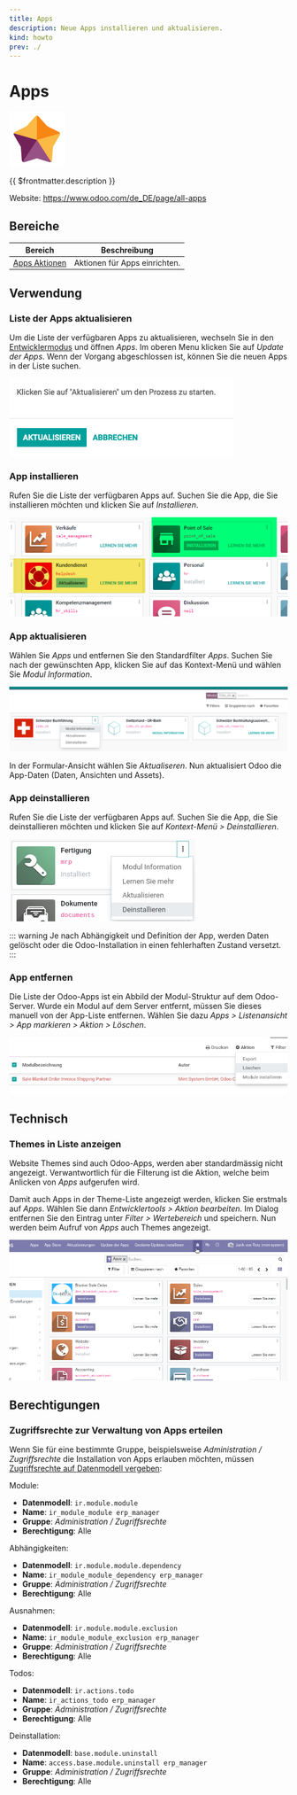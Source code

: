 ```yaml
---
title: Apps
description: Neue Apps installieren und aktualisieren.
kind: howto
prev: ./
---
```

# Apps
![icons_odoo_hr_appraisal](attachments/icons_odoo_hr_appraisal.png)

{{ $frontmatter.description }}

Website: <https://www.odoo.com/de_DE/page/all-apps>

## Bereiche

| Bereich                             | Beschreibung                  |
| ----------------------------------- | ----------------------------- |
| [Apps Aktionen](Apps%20Actions.md) | Aktionen für Apps einrichten. |

## Verwendung

### Liste der Apps aktualisieren

Um die Liste der verfügbaren Apps zu aktualisieren, wechseln Sie in den [Entwicklermodus](Settings.md#Entwicklermodus%20aktivieren) und öffnen *Apps*. Im oberen Menu klicken Sie auf *Update der Apps*. Wenn der Vorgang abgeschlossen ist, können Sie die neuen Apps in der Liste suchen.

![](attachments/Apps%20Liste%20aktualisieren.png)

### App installieren

Rufen Sie die Liste der verfügbaren Apps auf. Suchen Sie die App, die Sie installieren möchten und klicken Sie auf *Installieren*.

![](attachments/Apps%20installieren%20und%20aktualisieren.png)

### App aktualisieren

Wählen Sie *Apps* und entfernen Sie den Standardfilter *Apps*. Suchen Sie nach der gewünschten App, klicken Sie auf das Kontext-Menü und wählen Sie *Modul Information*.

![](attachments/Apps%20Modul%20aktualisieren.png)

In der Formular-Ansicht wählen Sie *Aktualiseren*. Nun aktualisiert Odoo die App-Daten (Daten, Ansichten und Assets).

### App deinstallieren

Rufen Sie die Liste der verfügbaren Apps auf. Suchen Sie die App, die Sie deinstallieren möchten und klicken Sie auf *Kontext-Menü > Deinstallieren*.

![](attachments/Apps%20App%20deinstallieren.png)

::: warning
Je nach Abhängigkeit und Definition der App, werden Daten gelöscht oder die Odoo-Installation in einen fehlerhaften Zustand versetzt.
:::

### App entfernen

Die Liste der Odoo-Apps ist ein Abbild der Modul-Struktur auf dem Odoo-Server. Wurde ein Modul auf dem Server entfernt, müssen Sie dieses manuell von der App-Liste entfernen. Wählen Sie dazu *Apps > Listenansicht > App markieren > Aktion > Löschen*.

![](attachments/Apps%20App%20entfernen.png)

## Technisch

### Themes in Liste anzeigen

Website Themes sind auch Odoo-Apps, werden aber standardmässig nicht angezeigt. Verwantwortlich für die Filterung ist die Aktion, welche beim Anlicken von *Apps* aufgerufen wird.

Damit auch Apps in der Theme-Liste angezeigt werden, klicken Sie erstmals auf *Apps*. Wählen Sie dann *Entwicklertools > Aktion bearbeiten*. Im Dialog entfernen Sie den Eintrag unter *Filter > Wertebereich* und speichern. Nun werden beim Aufruf von *Apps* auch Themes angezeigt.

![Apps Themes anzeigen](attachments/Apps%20Themes%20anzeigen.gif)

## Berechtigungen

### Zugriffsrechte zur Verwaltung von Apps erteilen

Wenn Sie für eine bestimmte Gruppe, beispielsweise *Administration / Zugriffsrechte* die Installation von Apps erlauben möchten, müssen [Zugriffsrechte auf Datenmodell vergeben](Settings%20Permissions.md#Zugriffsrechte%20auf%20Datenmodell%20vergeben):

Module:
* **Datenmodell**: `ir.module.module`
* **Name**: `ir_module_module erp_manager`
* **Gruppe**: *Administration / Zugriffsrechte*
* **Berechtigung**: Alle

Abhängigkeiten:
* **Datenmodell**: `ir.module.module.dependency`
* **Name**: `ir_module_module_dependency erp_manager`
* **Gruppe**: *Administration / Zugriffsrechte*
* **Berechtigung**: Alle

Ausnahmen:
* **Datenmodell**: `ir.module.module.exclusion`
* **Name**: `ir_module_module_exclusion erp_manager`
* **Gruppe**: *Administration / Zugriffsrechte*
* **Berechtigung**: Alle

Todos:
* **Datenmodell**: `ir.actions.todo`
* **Name**: `ir_actions_todo erp_manager`
* **Gruppe**: *Administration / Zugriffsrechte*
* **Berechtigung**: Alle

Deinstallation:
* **Datenmodell**: `base.module.uninstall`
* **Name**: `access.base.module.uninstall erp_manager`
* **Gruppe**: *Administration / Zugriffsrechte*
* **Berechtigung**: Alle
